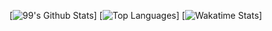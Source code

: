 [![99's Github Stats](https://github-readme-stats.vercel.app/api?username=RocketSpot&bg_color=30,e96443,904e95&title_color=fff&text_color=fff&bg_color=30,e96443,904e95&title_color=fff&text_color=fff)]
[![Top Languages](https://github-readme-stats.vercel.app/api/top-langs/?username=RocketSpot&bg_color=30,e96443,904e95&title_color=fff&text_color=fff&bg_color=30,e96443,904e95&title_color=fff&text_color=fff)]
[![Wakatime Stats](https://github-readme-stats.vercel.app/api/wakatime?username=RocketSpot&bg_color=30,e96443,904e95&title_color=fff&text_color=fff)]

